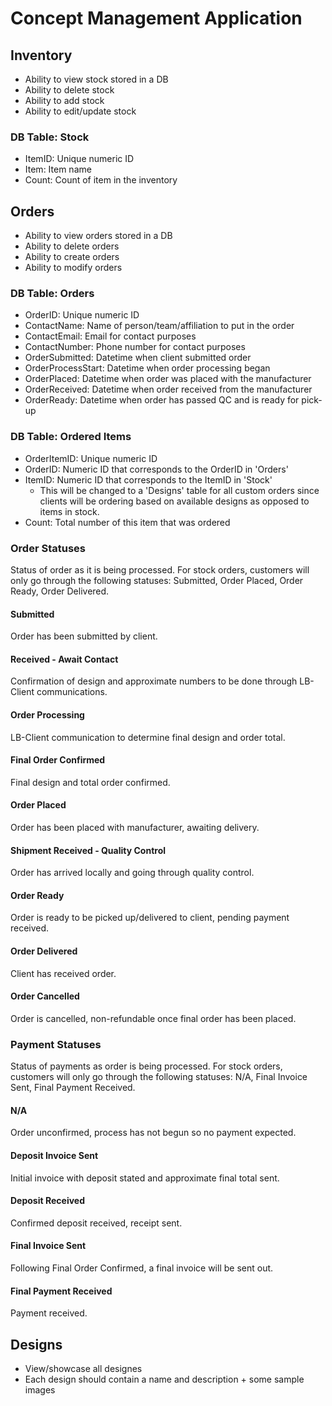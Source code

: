 # Concept Management Application

## Inventory
- Ability to view stock stored in a DB
- Ability to delete stock
- Ability to add stock
- Ability to edit/update stock

### DB Table: Stock
- ItemID: Unique numeric ID
- Item: Item name
- Count: Count of item in the inventory

## Orders
- Ability to view orders stored in a DB
- Ability to delete orders
- Ability to create orders
- Ability to modify orders

### DB Table: Orders
- OrderID: Unique numeric ID
- ContactName: Name of person/team/affiliation to put in the order
- ContactEmail: Email for contact purposes
- ContactNumber: Phone number for contact purposes
- OrderSubmitted: Datetime when client submitted order
- OrderProcessStart: Datetime when order processing began
- OrderPlaced: Datetime when order was placed with the manufacturer
- OrderReceived: Datetime when order received from the manufacturer
- OrderReady: Datetime when order has passed QC and is ready for pick-up

### DB Table: Ordered Items
- OrderItemID: Unique numeric ID
- OrderID: Numeric ID that corresponds to the OrderID in 'Orders'
- ItemID: Numeric ID that corresponds to the ItemID in 'Stock'
    * This will be changed to a 'Designs' table for all custom orders since clients will be ordering based on available designs as opposed to items in stock.
- Count: Total number of this item that was ordered

### Order Statuses
Status of order as it is being processed.
For stock orders, customers will only go through the following statuses:
Submitted, Order Placed, Order Ready, Order Delivered.

#### Submitted
Order has been submitted by client.
#### Received - Await Contact
Confirmation of design and approximate numbers to be done through LB-Client communications.
#### Order Processing
LB-Client communication to determine final design and order total.
#### Final Order Confirmed
Final design and total order confirmed.
#### Order Placed
Order has been placed with manufacturer, awaiting delivery.
#### Shipment Received - Quality Control
Order has arrived locally and going through quality control.
#### Order Ready
Order is ready to be picked up/delivered to client, pending payment received.
#### Order Delivered
Client has received order.
#### Order Cancelled
Order is cancelled, non-refundable once final order has been placed.

### Payment Statuses
Status of payments as order is being processed.
For stock orders, customers will only go through the following statuses:
N/A, Final Invoice Sent, Final Payment Received.

#### N/A
Order unconfirmed, process has not begun so no payment expected.
#### Deposit Invoice Sent
Initial invoice with deposit stated and approximate final total sent.
#### Deposit Received
Confirmed deposit received, receipt sent.
#### Final Invoice Sent
Following Final Order Confirmed, a final invoice will be sent out.
#### Final Payment Received
Payment received.

## Designs
- View/showcase all designes
- Each design should contain a name and description + some sample images